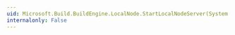 ```yaml
---
uid: Microsoft.Build.BuildEngine.LocalNode.StartLocalNodeServer(System.Int32)
internalonly: False
---
```

